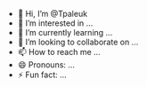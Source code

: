 - 👋 Hi, I’m @Tpaleuk
- 👀 I’m interested in ...
- 🌱 I’m currently learning ...
- 💞️ I’m looking to collaborate on ...
- 📫 How to reach me ...
- 😄 Pronouns: ...
- ⚡ Fun fact: ...

<!---
Tpaleuk/Tpaleuk is a ✨ special ✨ repository because its `README.md` (this file) appears on your GitHub profile.
You can click the Preview link to take a look at your changes.
--->
